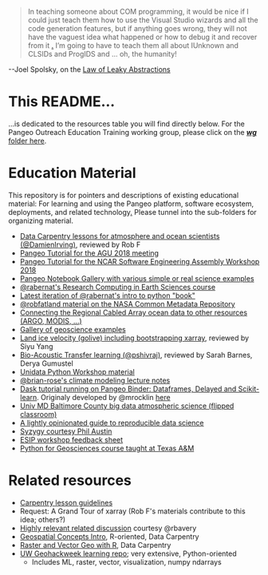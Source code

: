 > In teaching someone about COM programming, it would be nice if I could just teach them how to use 
> the Visual Studio wizards and all the code generation features, but if anything goes wrong, they 
> will not have the vaguest idea what happened or how to debug it and recover from it
>[.](http://github.com/robfatland/ops) I’m going to have to teach them all about IUnknown and CLSIDs 
> and ProgIDS and … oh, the humanity!

--Joel Spolsky, on the [Law of Leaky Abstractions](https://www.joelonsoftware.com/2002/11/11/the-law-of-leaky-abstractions/)

# This README...

...is dedicated to the resources table you will find directly below. For the Pangeo Outreach Education Training working 
group, please click on the 
[***wg*** folder here](https://github.com/pangeo-data/education-material/tree/master/wg).


# Education Material

This repository is for pointers and descriptions of existing educational material: For learning and using the Pangeo 
platform, software ecosystem, deployments, and related technology[.](http://github.com/robfatland/ops) 
Please tunnel into the sub-folders for organizing material. 

- [Data Carpentry lessons for atmosphere and ocean scientists (@DamienIrving)](https://datacarpentry.org/blog/2018/09/atmos-ocean-launch), reviewed by  Rob F 
- [Pangeo Tutorial for the AGU 2018 meeting](https://github.com/pangeo-data/pangeo-tutorial-agu-2018) 
- [Pangeo Tutorial for the NCAR Software Engineering Assembly Workshop 2018](https://github.com/pangeo-data/pangeo-tutorial-sea-2018) 
- [Pangeo Notebook Gallery with various simple or real science examples](https://github.com/pangeo-data/pangeo-example-notebooks)
- [@rabernat's Research Computing in Earth Sciences course](https://rabernat.github.io/research_computing_2018/)
- [Latest iteration of @rabernat's intro to python "book"](http://earth-env-data-science.github.io)
- [@robfatland material on the NASA Common Metadata Repository](https://github.com/pangeo-data/cmr) 
- [Connecting the Regional Cabled Array ocean data to other resources (ARGO, MODIS, ...)](https://github.com/robfatland/synoptic) 
- [Gallery of geoscience examples](https://github.com/robfatland/gallery) 
- [Land ice velocity (golive) including bootstrapping xarray](https://github.com/robfatland/golive), reviewed by  Siyu Yang 
- [Bio-Acoustic Transfer learning (@pshivraj)](https://github.com/pshivraj/batl), reviewed by Sarah Barnes, Derya Gumustel 
- [Unidata Python Workshop material](https://github.com/Unidata/python-workshop) 
- [@brian-rose's climate modeling lecture notes](https://github.com/brian-rose/ClimateModeling_courseware)
- [Dask tutorial running on Pangeo Binder: Dataframes, Delayed and Scikit-learn](https://github.com/jcrist/anacondacon-2019-tutorial). Originaly developed by @mrocklin [here](https:/hub.com/mrocklin/pydata-nyc-2018-tutorial) 
- [Univ MD Baltimore County big data atmospheric science (flipped classroom)](http://cybertraining.umbc.edu/docs/UMBC_CyberTraininging_2019.pdf)
- [A lightly opinionated guide to reproducible data science](https://the-turing-way.com) 
- [Syzygy courtesy Phil Austin](https://www.computecanada.ca/featured/compute-canada-and-pims-launch-jupyter-service-for-researchers/) 
- [ESIP workshop feedback sheet](https://docs.google.com/spreadsheets/d/1mUd-MPCdhNw4fPcQFZmE8YPP1hmuR8VYbGrzyfuOMrY/edit#gid=0) 
- [Python for Geosciences course taught at Texas A&M](https://github.com/kthyng/python4geosciences) 

<!--
[_No longer exists?  Is private?_](https://github.com/cormorack/notebooks 
[_No longer exists?  Is private?_](https://github.com/cormorack/whalebooks 
-->

# Related resources

* [Carpentry lesson guidelines](https://github.com/carpentries/lesson-example)
* Request: A Grand Tour of xarray (Rob F's materials contribute to this idea; others?)
* [Highly relevant related discussion](https://github.com/carpentries-incubator/geospatial-python/issues/1) courtesy @rbavery
* [Geospatial Concepts Intro](https://datacarpentry.org/organization-geospatial/), R-oriented, Data Carpentry
* [Raster and Vector Geo with R](https://datacarpentry.org/r-raster-vector-geospatial/), Data Carpentry
* [UW Geohackweek learning repo](https://github.com/geohackweek/tutorial_contents); very extensive, Python-oriented
  * Includes ML, raster, vector, visualization, numpy ndarrays

